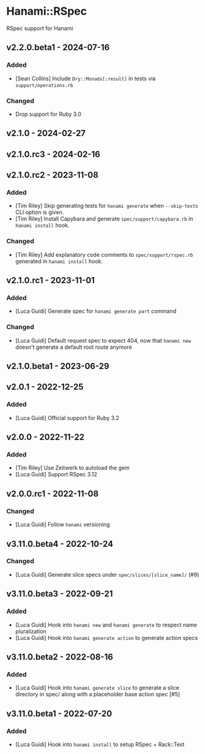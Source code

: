 # Hanami::RSpec

RSpec support for Hanami

## v2.2.0.beta1 - 2024-07-16

### Added

- [Sean Collins] Include `Dry::Monads[:result]` in tests via `support/operations.rb`

### Changed

- Drop support for Ruby 3.0

## v2.1.0 - 2024-02-27

## v2.1.0.rc3 - 2024-02-16

## v2.1.0.rc2 - 2023-11-08

### Added

- [Tim Riley] Skip generating tests for `hanami generate` when `--skip-tests` CLI option is given.
- [Tim Riley] Install Capybara and generate `spec/support/capybara.rb` in `hanami install` hook.

### Changed

- [Tim Riley] Add explanatory code comments to `spec/support/rspec.rb` generated in `hanami install` hook.

## v2.1.0.rc1 - 2023-11-01

### Added

- [Luca Guidi] Generate spec for `hanami generate part` command

### Changed

- [Luca Guidi] Default request spec to expect 404, now that `hanami new` doesn't generate a default root route anymore

## v2.1.0.beta1 - 2023-06-29

## v2.0.1 - 2022-12-25

### Added

- [Luca Guidi] Official support for Ruby 3.2

## v2.0.0 - 2022-11-22

### Added

- [Tim Riley] Use Zeitwerk to autoload the gem
- [Luca Guidi] Support RSpec 3.12

## v2.0.0.rc1 - 2022-11-08

### Changed

- [Luca Guidi] Follow `hanami` versioning

## v3.11.0.beta4 - 2022-10-24

### Changed

- [Luca Guidi] Generate slice specs under `spec/slices/[slice_name]/` (#9)

## v3.11.0.beta3 - 2022-09-21

### Added

- [Luca Guidi] Hook into `hanami new` and `hanami generate` to respect name pluralization
- [Luca Guidi] Hook into `hanami generate action` to generate action specs

## v3.11.0.beta2 - 2022-08-16

### Added

- [Luca Guidi] Hook into `hanami generate slice` to generate a slice directory in spec/ along with a placeholder base action spec [#5]

## v3.11.0.beta1 - 2022-07-20

### Added

- [Luca Guidi] Hook into `hanami install` to setup RSpec + Rack::Test
